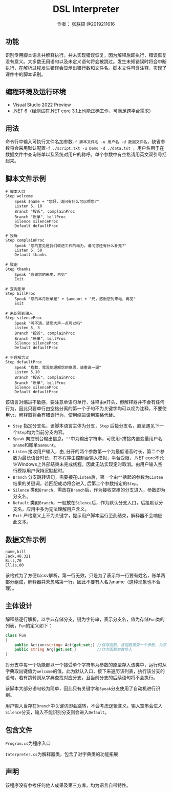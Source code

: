 ﻿﻿﻿﻿<div style="text-align:center">
	<h1 >
		DSL Interpreter
	</h1>
    <p>
        作者： 张朕硕 @2019211616
    </p>
</div>


## 功能

识别专用脚本语言并解释执行。并未实现错误恢复，因为解释后即执行，错误恢复没有意义。大多数无用语句以及未定义语句将会被跳过。发生未知错误时将会中断执行，在解析过程发生错误会显示出错行数和文件名。脚本文件可含注释，实现了课件中的脚本识别。

## 编程环境及运行环境

- Visual Studio 2022 Preview
- .NET 6（经测试在.NET core 3.1上也能正确工作，可满足跨平台需求）

## 用法

命令行中输入可执行文件名加参数`-f 脚本文件名 -u 用户名 -d 数据文件名`，缺省参数将会采用默认配置`-f ./script.txt -u Demo -d ./data.txt `，用户名用于在数据文件中查询账单以及系统对用户的称呼。单个参数中有空格请用英文双引号括起来。

## 脚本文件示例

```DSL Script
# 脚本入口
Step welcome
    Speak $name + "您好，请问有什么可以帮您?"
    Listen 5, 10
    Branch "投诉", complainProc
    Branch "账单", billProc
    Silence silenceProc
    Default defaultProc

# 投诉
Step complainProc
    Speak "您的意见是我们改进工作的动力，请问您还有什么补充?"
    Listen 5, 50
    Default thanks

# 致谢
Step thanks
    Speak "感谢您的来电，再见"
    Exit

# 查询账单
Step billProc
    Speak "您的本月账单是" + $amount + "元，感谢您的来电，再见"
    Exit

# 未识别到输入
Step silenceProc
    Speak "听不清，请您大声一点可以吗"
    Listen 5, 3
    Branch "投诉", complainProc
    Branch "账单", billProc
    Silence silenceProc
    Default defaultProc

# 不理解含义
Step defaultProc
    Speak "抱歉，我没能理解您的意思，请重说一遍"
    Listen 5,10
    Branch "投诉", complainProc
    Branch "账单", billProc
    Silence silenceProc
    Default defaultProc

```

该语言对缩进不敏感，要注意单语句单行，注释由`#`开头，但解释器并不会有任何行为，因此只要单行由空格分离的第一个子句不为关键字均可以视为注释，不要使用`\t`，解释器将会有错误行为，使用缩进请用空格代替。

- `Step` 指定分支名，该脚本语言主体为分支，`Step` 后接分支名，直至遇见下一个`Step`均为当前分支内容。
- `Speak` 向控制台输出信息，`""`中为输出字符串，可使用`+`拼接内置变量用户名`$name`和账单`$amount`。
- `Listen` 接收用户输入，由`,`分开的两个参数第一个为最低语音时长，第二个参数为最长语音时长，在本程序由控制台输入模拟，平台受限，.NET core不允许Windows上外部结束未完成线程，因此无法实现定时取消。由用户输入空行模拟用户保持沉默超时。
- `Branch` 分支跳转语句，需要接在`Listen`后，第一个由`""`括起的参数为`Listen`结果的关键词，若匹配成功将会进入`,`后第二个参数指定的`Step`。
- `Silence` 类似`Branch`，需放在`Branch`后，作为接收空串的分支进入，参数即为分支名。
- `Default` 类似`Branch`，一般放在`Silence`后，作为默认分支入口，后接默认分支名，应用中多为无法理解用户含义。
- `Exit` 严格意义上不为关键字，提示用户脚本运行至此结束，解释器不会响应此文本。

## 数据文件示例

```TXT
name,bill
Jack,48.321
Bill,70
Ellis,80

```

该格式为了方便以csv解析，第一行无效，只是为了表示每一行要有姓名，账单两部分组成，解释器并未忽略第一行，因此不要有人名为name（这种现象也不合理）。

## 主体设计

解释器逐行解析，以字典存储分支，键为字符串，表示分支名，值为存储`Fun`类的列表，`Fun`的定义如下：

```C#
class Fun
{
    public Action<string> Act{get;set;} //保存函数，该函数接受一个参数，为字符串
    public string Arg{get;set;}			//作为函数参数传入
}
```

对分支中每一个功能都以一个接受单个字符串为参数的原型存入该类中，运行时从字典取出键值为`welcome`的值，此为默认入口，接下来遍历该列表，执行该分支的语句，若有跳转则从字典查找对应分支，且当前分支的后续语句将不会执行。

该脚本大部分语句较为简单，因此只有关键字和`Speak`分支使用了自动机进行识别。

用户输入当存在`Branch`中关键词即会跳转，不会考虑逻辑含义。输入空串会进入`Silence`分支，输入不能识别分支则会进入`Default`。

## 包含文件

`Program.cs`为程序入口

`Interpreter.cs`为解释器类，包含了对字典类的功能拓展

## 声明

该程序没有参考任何他人成果及第三方库，均为语言自带特性。
